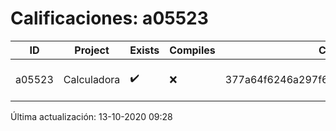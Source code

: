 # Calificaciones: a05523
|ID|Project|Exists|Compiles|CommitHash|CommitDate|CheckDate|Comments|
|-|-|-|-|-|-|-|-|
|a05523|Calculadora|✔️|❌|377a64f6246a297f6d33365323b3c3523529836c|12-10-2020 12:07:42|13-10-2020 09:28:25|Tu código no compila|

Última actualización: 13-10-2020 09:28